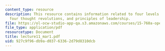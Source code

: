 ```yaml
---
content_type: resource
description: This resource contains information related to four levels of quality,
  four thought revolutions, and principles of leadership.
file: https://ol-ocw-studio-app-qa.s3.amazonaws.com/courses/15-760a-operations-management-spring-2002/927c9f96db9ad03763362d79d8310dcb_lecture11_mar1.pdf
file_type: application/pdf
resourcetype: Document
title: lecture11_mar1.pdf
uid: 927c9f96-db9a-d037-6336-2d79d8310dcb
---
```

